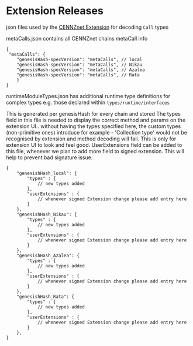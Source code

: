 # Extension Releases

json files used by the [CENNZnet Extension](https://github.com/cennznet/extension) for decoding `Call` types

metaCalls.json contains all CENNZnet chains metaCall info 
````
{
 "metaCalls": {
    "genesisHash-specVersion": "metaCalls", // local
    "genesisHash-specVersion": "metaCalls", // Nikau
    "genesisHash-specVersion": "metaCalls", // Azalea
    "genesisHash-specVersion": "metaCalls", // Rata
    }
}
````
runtimeModuleTypes.json has additional runtime type definitions for complex types e.g. those declared within `types/runtime/interfaces`

This is generated per genesisHash for every chain and stored
The types field in this file is needed to display the correct method and params on the extension UI.. without having the types specified here, the custom
types (non-primitive ones) introduce for example - 'Collection type' would not be recognised by extension and method decoding will fail.
This is only for extension UI to look and feel good.
UserExtensions field can be added to this file, whenever we plan to add more field to signed extension. This will help to prevent bad signature issue.
````
{
    "genesishHash_local": {
        "types" : {
            // new types added
        },
        "userExtensions" : {
            // whenever signed Extension change please add entry here
        }
    },
    "genesishHash_Nikau": {
        "types" : {
            // new types added
        },
        "userExtensions" : {
            // whenever signed Extension change please add entry here
        }
    },
    "genesishHash_Azalea": {
        "types" : {
            // new types added
        },
        "userExtensions" : {
            // whenever signed Extension change please add entry here
        }
    },
    "genesishHash_Rata": {
        "types" : {
            // new types added
        },
        "userExtensions" : {
            // whenever signed Extension change please add entry here
        }
    },
}
````

